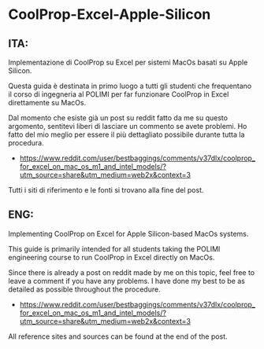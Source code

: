 # CoolProp-Excel-Apple-Silicon

## ITA:

Implementazione di CoolProp su Excel per sistemi MacOs basati su Apple Silicon.

Questa guida è destinata in primo luogo a tutti gli studenti che frequentano il corso di ingegneria al POLIMI per far funzionare CoolProp in Excel direttamente su MacOs.

Dal momento che esiste già un post su reddit fatto da me su questo argomento, sentitevi liberi di lasciare un commento se avete problemi.
Ho fatto del mio meglio per essere il più dettagliato possibile durante tutta la procedura.

- https://www.reddit.com/user/bestbaggings/comments/v37dlx/coolprop_for_excel_on_mac_os_m1_and_intel_models/?utm_source=share&utm_medium=web2x&context=3

Tutti i siti di riferimento e le fonti si trovano alla fine del post.

## ENG:

Implementing CoolProp on Excel for Apple Silicon-based MacOs systems.

This guide is primarily intended for all students taking the POLIMI engineering course to run CoolProp in Excel directly on MacOs.

Since there is already a post on reddit made by me on this topic, feel free to leave a comment if you have any problems.
I have done my best to be as detailed as possible throughout the procedure.

- https://www.reddit.com/user/bestbaggings/comments/v37dlx/coolprop_for_excel_on_mac_os_m1_and_intel_models/?utm_source=share&utm_medium=web2x&context=3

All reference sites and sources can be found at the end of the post.
